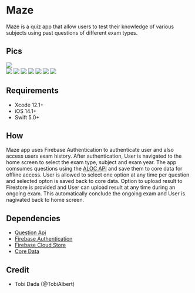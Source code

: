 # Maze
Maze is a quiz app that allow users to test their knowledge of various subjects using  past questions of different exam types.

## Pics

![](https://github.com/CodeIsmail/Maze/blob/main/Maze%20pics/login.png)  
![](https://github.com/CodeIsmail/Maze/blob/main/Maze%20pics/home.png) 
![](https://github.com/CodeIsmail/Maze/blob/main/Maze%20pics/history.png)
![](https://github.com/CodeIsmail/Maze/blob/main/Maze%20pics/question%20page.png)
![](https://github.com/CodeIsmail/Maze/blob/main/Maze%20pics/question%20page%20correct%20answer.png)
![](https://github.com/CodeIsmail/Maze/blob/main/Maze%20pics/question%20page%20wrong%20answer.png)
![](https://github.com/CodeIsmail/Maze/blob/main/Maze%20pics/result%20dialog.png)
![](https://github.com/CodeIsmail/Maze/blob/main/Maze%20pics/Answer%20Sheet.png)

## Requirements
 - Xcode 12.1+
 - iOS 14.1+
 - Swift 5.0+
 
## How
Maze app uses Firebase Authentication to authenticate user and also access users exam history. After authentication, User is navigated to the home screen to select the exam type, subject and exam year. The app comsumes questions using the [ALOC API](https://github.com/Seunope/aloc-endpoints) and save them to core data for offline access. 
User is allowed to select one option at any time per question and selected opton is saved back to core data. Option to upload result to Firestore is provided and User can upload result at any time during an ongoing exam. This automatically conclude the ongoing exam and User is nagivated back to home screen.

## Dependencies
 - [Question Api](https://questions.aloc.ng/)
 - [Firebase Authentication](https://firebase.google.com/docs/auth/ios/start)
 - [Firebase Cloud Store](https://firebase.google.com/docs/firestore/quickstart#swift)
 - [Core Data](https://developer.apple.com/documentation/coredata)
 
 ## Credit
 - Tobi Dada (@TobiAlbert)

